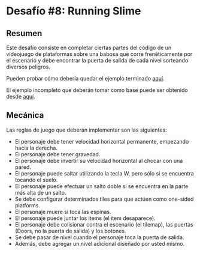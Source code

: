 # Desafío #8: Running Slime

## Resumen

Este desafío consiste en completar ciertas partes del código de un videojuego de plataformas sobre una babosa que corre frenéticamente por el escenario y debe encontrar la puerta de salida de cada nivel sorteando diversos peligros.

Pueden probar cómo debería quedar el ejemplo terminado [aquí](https://pabab.itch.io/running-slime?secret=l7Ov4vllre5DeBrOW9T7tOmw7hU).

El ejemplo incompleto que deberán tomar como base puede ser obtenido desde [aquí](https://minhaskamal.github.io/DownGit/#/home?url=https://github.com/pabab/aprende-haxeflixel/tree/master/src/desafios/running_slime).


## Mecánica

Las reglas de juego que deberán implementar son las siguientes:

* El personaje debe tener velocidad horizontal permanente, empezando hacia la derecha.
* El personaje debe tener gravedad.
* El personaje debe invertir su velocidad horizontal al chocar con una pared.
* El personaje puede saltar utilizando la tecla W, pero sólo si se encuentra tocando el suelo.
* El personaje puede efectuar un salto doble si se encuentra en la parte más alta de un salto.
* Se debe configurar determinados tiles para que actúen como one-sided platforms.
* El personaje muere si toca las espinas.
* El personaje puede juntar los items (el item desaparece).
* El personaje debe colisionar contra el escenario (el tilemap), las puertas (Doors, no la puerta de salida) y los botones.
* Se debe pasar de nivel cuando el personaje toca la puerta de salida.
* Además, debe agregar un nivel adicional diseñado por usted mismo.


